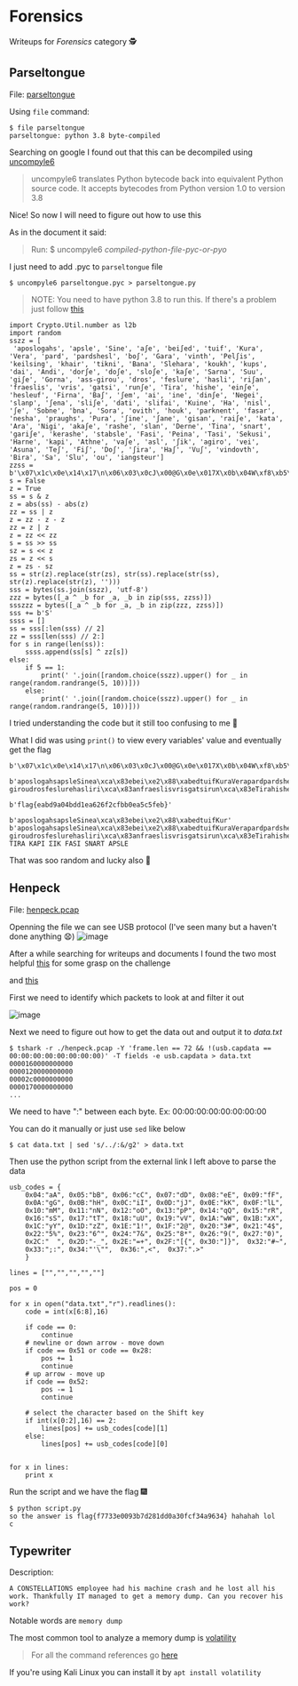 # Forensics
Writeups for *Forensics* category 🕵️

## Parseltongue
File: [<ins>parseltongue</ins>](./files/parseltongue)

Using `file` command:
```
$ file parseltongue
parseltongue: python 3.8 byte-compiled
```
Searching on google I found out that this can be decompiled using [uncompyle6](https://pypi.org/project/uncompyle6/)
> uncompyle6 translates Python bytecode back into equivalent Python source code. It accepts bytecodes from Python version 1.0 to version 3.8

Nice! So now I will need to figure out how to use this

As in the document it said:
>Run: $ uncompyle6 *compiled-python-file-pyc-or-pyo*

I just need to add .pyc to `parseltongue` file
```
$ uncompyle6 parseltongue.pyc > parseltongue.py
```
>NOTE: You need to have python 3.8 to run this. If there's a problem just follow [this](https://linuxize.com/post/how-to-install-python-3-8-on-ubuntu-18-04/)

```
import Crypto.Util.number as l2b
import random
sszz = [
 'aposlogahs', 'apsle', 'Sine', 'aʃe', 'bei∫ed', 'tuif', 'Kura', 'Vera', 'pard', 'pardshesl', 'bo∫', 'Gara', 'vinth', 'Pelʃis', 'keilsing', 'khair', 'tikni', 'Bana', 'Slehara', 'koukh', 'kups', 'dai', 'Andi', 'dorʃe', 'doʃe', 'sloʃe', 'kaʃe', 'Sarna', 'Suu', 'giʃe', 'Gorna', 'ass-girou', 'dros', 'feslure', 'hasli', 'riʃan', 'fraeslis', 'vris', 'gatsi', 'runʃe', 'Tira', 'hishe', 'einʃe', 'hesleuf', 'Firna', 'Baʃ', 'ʃem', 'ai', 'ine', 'dinʃe', 'Negei', 'slanp', 'ʃena', 'sliʃe', 'dati', 'slifai', 'Kuine', 'Ha', 'nisl', 'ʃe', 'Sobne', 'bna', 'Sora', 'ovith', 'houk', 'parknent', 'fasar', 'nesha', 'praughs', 'Pura', 'ʃine', 'ʃane', 'gisan', 'rai∫e', 'kata', 'Ara', 'Nigi', 'akaʃe', 'rashe', 'slan', 'Derne', 'Tina', 'snart', 'gariʃe', 'kerashe', 'stabsle', 'Fasi', 'Peina', 'Tasi', 'Sekusi', 'Harne', 'kapi', 'Athne', 'vaʃe', 'asl', 'ʃik', 'agiro', 'vei', 'Asuna', 'Teʃ', 'Fiʃ', 'Doʃ', 'ʃira', 'Haʃ', 'Vuʃ', 'vindovth', 'Bira', 'Sa', 'Slu', 'ou', 'iangsteur']
zzss = b'\x07\x1c\x0e\x14\x17\n\x06\x03\x0cJ\x00@G\x0e\x017X\x0b\x04W\xf8\xb5\x03P\x06\x0f\x80\xea\x9b\x00\x05A\x16\\\x00.\x17\x0f'
s = False
z = True
ss = s & z
z = abs(ss) - abs(z)
zz = ss | z
z = zz - z - z
zz = z | z
z = zz << zz
s = ss >> ss
sz = s << z
zs = z << s
z = zs - sz
ss = str(z).replace(str(zs), str(ss).replace(str(ss), str(z).replace(str(z), '')))
sss = bytes(ss.join(sszz), 'utf-8')
zzz = bytes([_a ^ _b for _a, _b in zip(sss, zzss)])
ssszzz = bytes([_a ^ _b for _a, _b in zip(zzz, zzss)])
sss += b'S'
ssss = []
ss = sss[:len(sss) // 2]
zz = sss[len(sss) // 2:]
for s in range(len(ss)):
    ssss.append(ss[s] ^ zz[s])
else:
    if 5 == 1:
        print(' '.join([random.choice(sszz).upper() for _ in range(random.randrange(5, 10))]))
    else:
        print(' '.join([random.choice(sszz).upper() for _ in range(random.randrange(5, 10))]))
```

I tried understanding the code but it still too confusing to me 🤦

What I did was using `print()` to view every variables' value and eventually get the flag
```
b'\x07\x1c\x0e\x14\x17\n\x06\x03\x0cJ\x00@G\x0e\x017X\x0b\x04W\xf8\xb5\x03P\x06\x0f\x80\xea\x9b\x00\x05A\x16\\\x00.\x17\x0f'

b'aposlogahsapsleSinea\xca\x83ebei\xe2\x88\xabedtuifKuraVerapardpardsheslbo\xe2\x88\xabGaravinthPel\xca\x83iskeilsingkhairtikniBanaSleharakoukhkupsdaiAndidor\xca\x83edo\xca\x83eslo\xca\x83eka\xca\x83eSarnaSuugi\xca\x83eGornaass-giroudrosfeslurehasliri\xca\x83anfraeslisvrisgatsirun\xca\x83eTirahisheein\xca\x83ehesleufFirnaBa\xca\x83\xca\x83emaiinedin\xca\x83eNegeislanp\xca\x83enasli\xca\x83edatislifaiKuineHanisl\xca\x83eSobnebnaSoraovithhoukparknentfasarneshapraughsPura\xca\x83ine\xca\x83anegisanrai\xe2\x88\xabekataAraNigiaka\xca\x83erasheslanDerneTinasnartgari\xca\x83ekerashestabsleFasiPeinaTasiSekusiHarnekapiAthneva\xca\x83easl\xca\x83ikagiroveiAsunaTe\xca\x83Fi\xca\x83Do\xca\x83\xca\x83iraHa\xca\x83Vu\xca\x83vindovthBiraSaSluouiangsteur'

b'flag{eabd9a04bdd1ea626f2cfbb0ea5c5feb}'

b'aposlogahsapsleSinea\xca\x83ebei\xe2\x88\xabedtuifKur'
b'aposlogahsapsleSinea\xca\x83ebei\xe2\x88\xabedtuifKuraVerapardpardsheslbo\xe2\x88\xabGaravinthPel\xca\x83iskeilsingkhairtikniBanaSleharakoukhkupsdaiAndidor\xca\x83edo\xca\x83eslo\xca\x83eka\xca\x83eSarnaSuugi\xca\x83eGornaass-giroudrosfeslurehasliri\xca\x83anfraeslisvrisgatsirun\xca\x83eTirahisheein\xca\x83ehesleufFirnaBa\xca\x83\xca\x83emaiinedin\xca\x83eNegeislanp\xca\x83enasli\xca\x83edatislifaiKuineHanisl\xca\x83eSobnebnaSoraovithhoukparknentfasarneshapraughsPura\xca\x83ine\xca\x83anegisanrai\xe2\x88\xabekataAraNigiaka\xca\x83erasheslanDerneTinasnartgari\xca\x83ekerashestabsleFasiPeinaTasiSekusiHarnekapiAthneva\xca\x83easl\xca\x83ikagiroveiAsunaTe\xca\x83Fi\xca\x83Do\xca\x83\xca\x83iraHa\xca\x83Vu\xca\x83vindovthBiraSaSluouiangsteurS'
TIRA KAPI ƩIK FASI SNART APSLE
```
That was soo random and lucky also 🤡

## Henpeck
File: [<ins>henpeck.pcap</ins>](./files/henpeck.pcap)

Openning the file we can see USB protocol (I've seen many but a haven't done anything 😧)
![image](https://user-images.githubusercontent.com/80664686/111259056-c412bc80-8650-11eb-87d9-05d011512fd3.png)

After a while searching for writeups and documents I found the two most helpful
[this](https://abawazeeer.medium.com/kaizen-ctf-2018-reverse-engineer-usb-keystrok-from-pcap-file-2412351679f4) for some grasp on the challenge

and [this](https://ctftime.org/writeup/7293)

First we need to identify which packets to look at and filter it out

![image](https://user-images.githubusercontent.com/80664686/111259350-49966c80-8651-11eb-9cee-23f6f7364b24.png)

Next we need to figure out how to get the data out and output it to *data.txt*

```
$ tshark -r ./henpeck.pcap -Y 'frame.len == 72 && !(usb.capdata == 00:00:00:00:00:00:00:00)' -T fields -e usb.capdata > data.txt
0000160000000000
0000120000000000
00002c0000000000
0000170000000000
...
```
We need to have ":" between each byte. Ex: 00:00:00:00:00:00:00:00

You can do it manually or just use `sed` like below
```
$ cat data.txt | sed 's/../:&/g2' > data.txt
```

Then use the python script from the external link I left above to parse the data
```
usb_codes = {
    0x04:"aA", 0x05:"bB", 0x06:"cC", 0x07:"dD", 0x08:"eE", 0x09:"fF",
    0x0A:"gG", 0x0B:"hH", 0x0C:"iI", 0x0D:"jJ", 0x0E:"kK", 0x0F:"lL",
    0x10:"mM", 0x11:"nN", 0x12:"oO", 0x13:"pP", 0x14:"qQ", 0x15:"rR",
    0x16:"sS", 0x17:"tT", 0x18:"uU", 0x19:"vV", 0x1A:"wW", 0x1B:"xX",
    0x1C:"yY", 0x1D:"zZ", 0x1E:"1!", 0x1F:"2@", 0x20:"3#", 0x21:"4$",
    0x22:"5%", 0x23:"6^", 0x24:"7&", 0x25:"8*", 0x26:"9(", 0x27:"0)",
    0x2C:"  ", 0x2D:"-_", 0x2E:"=+", 0x2F:"[{", 0x30:"]}",  0x32:"#~",
    0x33:";:", 0x34:"'\"",  0x36:",<",  0x37:".>"
    }

lines = ["","","","",""]
        
pos = 0

for x in open("data.txt","r").readlines():
    code = int(x[6:8],16)
    
    if code == 0:
        continue
    # newline or down arrow - move down
    if code == 0x51 or code == 0x28:
        pos += 1
        continue
    # up arrow - move up
    if code == 0x52:
        pos -= 1
        continue

    # select the character based on the Shift key
    if int(x[0:2],16) == 2:
        lines[pos] += usb_codes[code][1]
    else:
        lines[pos] += usb_codes[code][0]
        
    
for x in lines:
    print x
```
Run the script and we have the flag 🎆
```
$ python script.py                                                                                             
so the answer is flag{f7733e0093b7d281dd0a30fcf34a9634} hahahah lol
c

```

## Typewriter

Description:

```
A CONSTELLATIONS employee had his machine crash and he lost all his work. Thankfully IT managed to get a memory dump. Can you recover his work? 
```
Notable words are `memory dump`

The most common tool to analyze a memory dump is [volatility](https://github.com/volatilityfoundation/volatility/wiki/Volatility-Usage)

>For all the command references go [here](https://github.com/volatilityfoundation/volatility/wiki/Command-Reference)</br>

If you're using Kali Linux you can install it by `apt install volatility`
